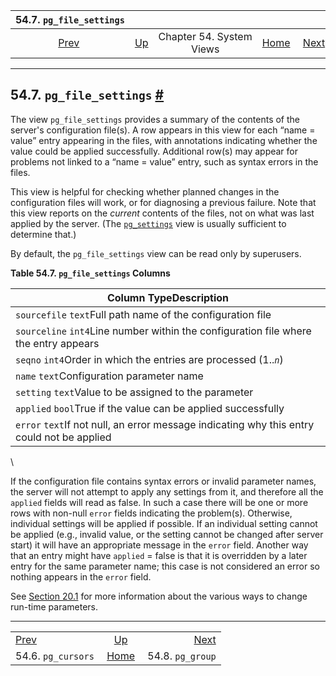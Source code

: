 <!--?xml version="1.0" encoding="UTF-8" standalone="no"?-->

|             54.7. `pg_file_settings`             |                                             |                          |                                                       |                                              |
| :----------------------------------------------: | :------------------------------------------ | :----------------------: | ----------------------------------------------------: | -------------------------------------------: |
| [Prev](view-pg-cursors.html "54.6. pg_cursors")  | [Up](views.html "Chapter 54. System Views") | Chapter 54. System Views | [Home](index.html "PostgreSQL 17devel Documentation") |  [Next](view-pg-group.html "54.8. pg_group") |

***

## 54.7. `pg_file_settings` [#](#VIEW-PG-FILE-SETTINGS)



The view `pg_file_settings` provides a summary of the contents of the server's configuration file(s). A row appears in this view for each “name = value” entry appearing in the files, with annotations indicating whether the value could be applied successfully. Additional row(s) may appear for problems not linked to a “name = value” entry, such as syntax errors in the files.

This view is helpful for checking whether planned changes in the configuration files will work, or for diagnosing a previous failure. Note that this view reports on the *current* contents of the files, not on what was last applied by the server. (The [`pg_settings`](view-pg-settings.html "54.24. pg_settings") view is usually sufficient to determine that.)

By default, the `pg_file_settings` view can be read only by superusers.

**Table 54.7. `pg_file_settings` Columns**

| Column TypeDescription                                                                     |
| ------------------------------------------------------------------------------------------ |
| `sourcefile` `text`Full path name of the configuration file                                |
| `sourceline` `int4`Line number within the configuration file where the entry appears       |
| `seqno` `int4`Order in which the entries are processed (1..*`n`*)                          |
| `name` `text`Configuration parameter name                                                  |
| `setting` `text`Value to be assigned to the parameter                                      |
| `applied` `bool`True if the value can be applied successfully                              |
| `error` `text`If not null, an error message indicating why this entry could not be applied |

\


If the configuration file contains syntax errors or invalid parameter names, the server will not attempt to apply any settings from it, and therefore all the `applied` fields will read as false. In such a case there will be one or more rows with non-null `error` fields indicating the problem(s). Otherwise, individual settings will be applied if possible. If an individual setting cannot be applied (e.g., invalid value, or the setting cannot be changed after server start) it will have an appropriate message in the `error` field. Another way that an entry might have `applied` = false is that it is overridden by a later entry for the same parameter name; this case is not considered an error so nothing appears in the `error` field.

See [Section 20.1](config-setting.html "20.1. Setting Parameters") for more information about the various ways to change run-time parameters.

***

|                                                  |                                                       |                                              |
| :----------------------------------------------- | :---------------------------------------------------: | -------------------------------------------: |
| [Prev](view-pg-cursors.html "54.6. pg_cursors")  |      [Up](views.html "Chapter 54. System Views")      |  [Next](view-pg-group.html "54.8. pg_group") |
| 54.6. `pg_cursors`                               | [Home](index.html "PostgreSQL 17devel Documentation") |                             54.8. `pg_group` |
